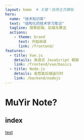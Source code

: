 ```yaml
---
layout: home  # 关键！启用主页模板
hero:
  name: "技术知识库"
  text: "结构化的技术学习笔记"
  tagline: 探索前端、后端与算法
  actions:
    - theme: brand
      text: 开始阅读
      link: /frontend/
features:
  - title: Vue.js
    details: 渐进式 JavaScript 框架
    link: /frontend/vue/basics
  - title: Node.js
    details: 高性能后端运行时
    link: /backend/nodejs
---
```


# MuYir Note?

## index

[test](./algorithms/index.md)
